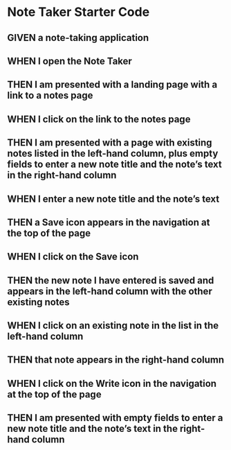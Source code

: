 # Note Taker Starter Code

## GIVEN a note-taking application
## WHEN I open the Note Taker
## THEN I am presented with a landing page with a link to a notes page
## WHEN I click on the link to the notes page
## THEN I am presented with a page with existing notes listed in the left-hand column, plus empty fields to enter a new note title and the note’s text in the right-hand column
## WHEN I enter a new note title and the note’s text
## THEN a Save icon appears in the navigation at the top of the page
## WHEN I click on the Save icon
## THEN the new note I have entered is saved and appears in the left-hand column with the other existing notes
## WHEN I click on an existing note in the list in the left-hand column
## THEN that note appears in the right-hand column
## WHEN I click on the Write icon in the navigation at the top of the page
## THEN I am presented with empty fields to enter a new note title and the note’s text in the right-hand column